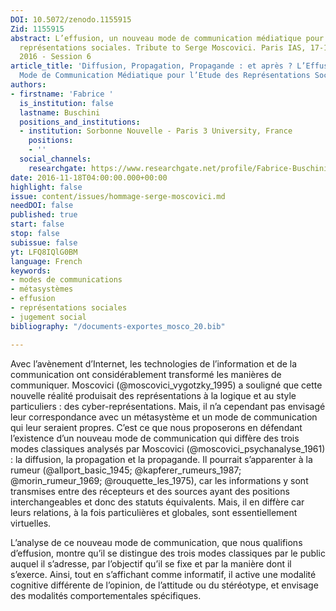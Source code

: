 ```yaml
---
DOI: 10.5072/zenodo.1155915
Zid: 1155915
abstract: L’effusion, un nouveau mode de communication médiatique pour l’étude des
  représentations sociales. Tribute to Serge Moscovici. Paris IAS, 17-18 November
  2016 - Session 6
article_title: 'Diffusion, Propagation, Propagande : et après ? L’Effusion, un Nouveau
  Mode de Communication Médiatique pour l’Etude des Représentations Sociales'
authors:
- firstname: 'Fabrice '
  is_institution: false
  lastname: Buschini
  positions_and_institutions:
  - institution: Sorbonne Nouvelle - Paris 3 University, France
    positions:
    - ''
  social_channels:
    researchgate: https://www.researchgate.net/profile/Fabrice-Buschini
date: 2016-11-18T04:00:00.000+00:00
highlight: false
issue: content/issues/hommage-serge-moscovici.md
needDOI: false
published: true
start: false
stop: false
subissue: false
yt: LFQ8IQlG0BM
language: French
keywords:
- modes de communications
- métasystèmes
- effusion
- représentations sociales
- jugement social
bibliography: "/documents-exportes_mosco_20.bib"

---
```

Avec l’avènement d’Internet, les technologies de l’information et de la communication ont considérablement transformé les manières de communiquer. Moscovici (@moscovici_vygotzky_1995) a souligné que cette nouvelle réalité produisait des représentations à la logique et au style particuliers : des cyber-représentations. Mais, il n’a cependant pas envisagé leur correspondance avec un métasystème et un mode de communication qui leur seraient propres. C’est ce que nous proposerons en défendant l’existence d’un nouveau mode de communication qui diffère des trois modes classiques analysés par Moscovici (@moscovici_psychanalyse_1961) : la diffusion, la propagation et la propagande. Il pourrait s’apparenter à la rumeur (@allport_basic_1945;  @kapferer_rumeurs_1987; @morin_rumeur_1969; @rouquette_les_1975), car les informations y sont transmises entre des récepteurs et des sources ayant des positions interchangeables et donc des statuts équivalents. Mais, il en diffère car leurs relations, à la fois particulières et globales, sont essentiellement virtuelles. 

L’analyse de ce nouveau mode de communication, que nous qualifions d’effusion, montre qu’il se distingue des trois modes classiques par le public auquel il s’adresse, par l’objectif qu’il se fixe et par la manière dont il s’exerce. Ainsi, tout en s’affichant comme informatif, il active une modalité cognitive différente de l’opinion, de l’attitude ou du stéréotype, et envisage des modalités comportementales spécifiques.

<Youtube yt="LFQ8IQlG0BM" caption="Diffusion, propagation, propagande  et après "></Youtube>